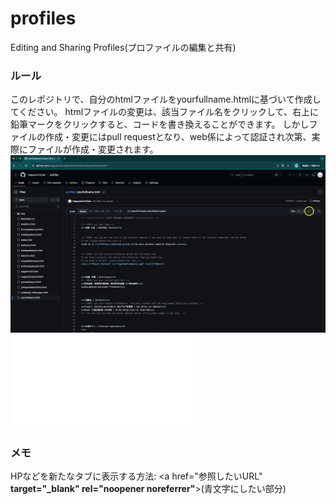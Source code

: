 # profiles
Editing and Sharing Profiles(プロファイルの編集と共有)

### ルール
このレポジトリで、自分のhtmlファイルをyourfullname.htmlに基づいて作成してください。
htmlファイルの変更は、該当ファイル名をクリックして、右上に鉛筆マークをクリックすると、コードを書き換えることができます。
しかしファイルの作成・変更にはpull requestとなり、web係によって認証され次第、実際にファイルが作成・変更されます。
![ファイルの編集方法1：編集の開始](img/editing_files.png)
![ファイルの編集方法2：編集の終了(Pull requestの生成)](img/generating_pull_request.html)
<!--![Pull requestの承認]()-->

### メモ
HPなどを新たなタブに表示する方法: <a href="参照したいURL" **target="_blank" rel="noopener noreferrer"**>(青文字にしたい部分)</a>
